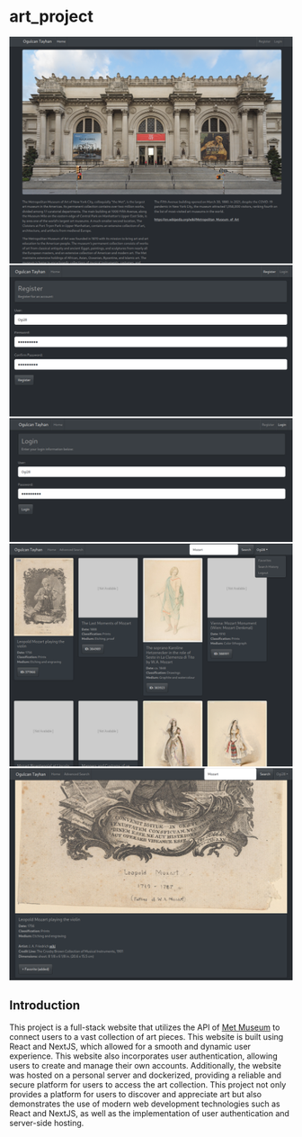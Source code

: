 # art_project
![](https://github.com/ogi28/art_project/blob/main/Screenshots/Home.png)
![](https://github.com/ogi28/art_project/blob/main/Screenshots/Register.png)
![](https://github.com/ogi28/art_project/blob/main/Screenshots/Login.png)
![](https://github.com/ogi28/art_project/blob/main/Screenshots/Search.png)
![](https://github.com/ogi28/art_project/blob/main/Screenshots/FavoriteAdded.png)

## Introduction
This project is a full-stack website that utilizes the API of [Met Museum](https://www.metmuseum.org/) to connect users to a vast collection of art pieces. This website is built using React and NextJS, which allowed for a smooth and dynamic user experience. This website also incorporates user authentication, allowing users to create and manage their own accounts. Additionally, the website was hosted on a personal server and dockerized, providing a reliable and secure platform for users to access the art collection. This project not only provides a platform for users to discover and appreciate art but also demonstrates the use of modern web development technologies such as React and NextJS, as well as the implementation of user authentication and server-side hosting.

